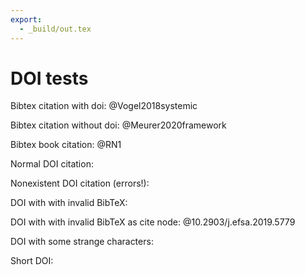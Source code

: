 ```yaml
---
export:
  - _build/out.tex
---
```


# DOI tests

Bibtex citation with doi: @Vogel2018systemic

Bibtex citation without doi: @Meurer2020framework

Bibtex book citation: @RN1

Normal DOI citation: [](https://doi.org/10.1111/j.1365-246X.2012.05497.x)

Nonexistent DOI citation (errors!): [](https://doi.org/10.1111/j.1365-246X.2012.99999.x)

DOI with with invalid BibTeX: [](10.2903/j.efsa.2019.5779)

DOI with with invalid BibTeX as cite node: @10.2903/j.efsa.2019.5779

DOI with some strange characters: [](https://doi.org/10.1002/(SICI)1096-987X(199709)18:12%3C1450::AID-JCC3%3E3.0.CO;2-I)

Short DOI: [](https://doi.org/cr3qwn)